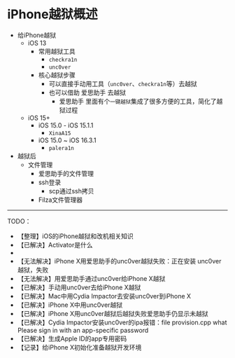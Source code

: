 # iPhone越狱概述

* 给iPhone越狱
  * iOS 13
    * 常用越狱工具
      * `checkra1n`
      * `unc0ver`
    * 核心越狱步骤
      * 可以直接手动用工具（`unc0ver`、`checkra1n`等）去越狱
      * 也可以借助 爱思助手 去越狱
        * 爱思助手 里面有个`一键越狱`集成了很多方便的工具，简化了越狱过程
  * iOS 15+
    * iOS 15.0 - iOS 15.1.1
      * `XinaA15`
    * iOS 15.0 ~ iOS 16.3.1
      * `palera1n`
* 越狱后
  * 文件管理
    * 爱思助手的文件管理
    * ssh登录
      * scp通过ssh拷贝
    * Filza文件管理器

---

TODO：

* 【整理】iOS的iPhone越狱和改机相关知识
* 【已解决】Activator是什么
* 
* 【无法解决】iPhone X用爱思助手的unc0ver越狱失败：正在安装 unc0ver 越狱，失败
* 【无法解决】用爱思助手通过unc0ver给iPhone X越狱
* 【已解决】手动用unc0ver去给iPhone X越狱
* 【已解决】Mac中用Cydia Impactor去安装unc0ver到iPhone X
* 【已解决】iPhone X中用unc0ver越狱
* 【已解决】iPhone X用unc0ver越狱后越狱失败爱思助手仍显示未越狱
* 【已解决】Cydia Impactor安装unc0ver的ipa报错：file provision.cpp what Please sign in with an app-specific password
* 【已解决】生成Apple ID的app专用密码
* 【记录】给iPhone X初始化准备越狱开发环境
